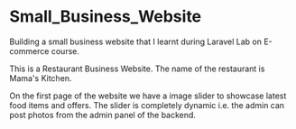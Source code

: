 # Small_Business_Website
Building a small business website that I learnt during Laravel Lab on E-commerce course. 

This is a Restaurant Business Website. The name of the restaurant is Mama's Kitchen.

On the first page of the website we have a image slider to showcase latest food items and offers. The slider is completely dynamic i.e. the admin can post photos from the admin panel of the backend.


